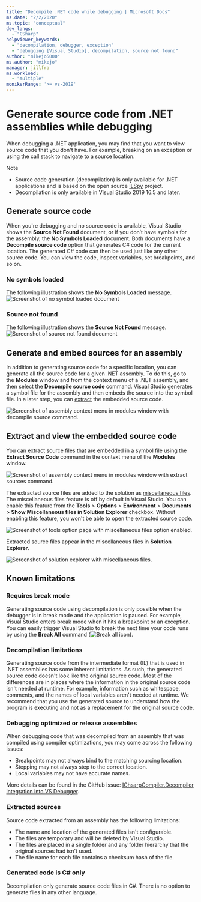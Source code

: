 ```yaml
---
title: "Decompile .NET code while debugging | Microsoft Docs"
ms.date: "2/2/2020"
ms.topic: "conceptual"
dev_langs:
  - "CSharp"
helpviewer_keywords:
  - "decompilation, debugger, exception"
  - "debugging [Visual Studio], decompilation, source not found"
author: "mikejo5000"
ms.author: "mikejo"
manager: jillfra
ms.workload:
  - "multiple"
monikerRange: '>= vs-2019'
---
```


# Generate source code from .NET assemblies while debugging

When debugging a .NET application, you may find that you want to view source code that you don't have. For example, breaking on an exception or using the call stack to navigate to a source location.

> [!NOTE]
> * Source code generation (decompilation) is only available for .NET applications and is based on the open source [ILSpy](https://github.com/icsharpcode/ILSpy) project.
> * Decompilation is only available in Visual Studio 2019 16.5 and later.

## Generate source code

When you're debugging and no source code is available, Visual Studio shows the **Source Not Found** document, or if you don’t have symbols for the assembly, the **No Symbols Loaded** document. Both documents have a **Decompile source code** option that generates C# code for the current location. The generated C# code can then be used just like any other source code. You can view the code, inspect variables,  set breakpoints, and so on.

### No symbols loaded

The following illustration shows the **No Symbols Loaded** message.
![Screenshot of no symbol loaded document](media/decompilation-no-symbol-found.png)

### Source not found

The following illustration shows the **Source Not Found** message.
![Screenshot of source not found document](media/decompilation-no-source-found.png)

## Generate and embed sources for an assembly

In addition to generating source code for a specific location, you can generate all the source code for a given .NET assembly. To do this, go to the **Modules** window and from the context menu of a .NET assembly, and then select the **Decompile source code** command. Visual Studio generates a symbol file for the assembly and then embeds the source into the symbol file. In a later step, you can [extract](#extracting-and-view-the-embedded-source-code) the embedded source code.

![Screenshot of assembly context menu in modules window with decompile source command.](media/decompilation-decompile-source-code.png)

## Extract and view the embedded source code

You can extract source files that are embedded in a symbol file using the **Extract Source Code** command in the context menu of the **Modules** window.

![Screenshot of assembly context menu in modules window with extract sources command.](media/decompilation-extract-source-code.png)

The extracted source files are added to the solution as [miscellaneous files](../ide/reference/miscellaneous-files.md). The miscellaneous files feature is off by default in Visual Studio. You can enable this feature from the **Tools** > **Options** > **Environment** > **Documents** > **Show Miscellaneous files in Solution Explorer** checkbox. Without enabling this feature, you won't be able to open the extracted source code.

![Screenshot of tools option page with miscellaneous files option enabled.](media/decompilation-tools-options-misc-files.png)

Extracted source files appear in the miscellaneous files in **Solution Explorer**.

![Screenshot of solution explorer with miscellaneous files.](media/decompilation-solution-explorer.png)

## Known limitations

### Requires break mode

Generating source code using decompilation is only possible when the debugger is in break mode and the application is paused. For example, Visual Studio enters break mode when it hits a breakpoint or an exception. You can easily trigger Visual Studio to break the next time your code runs by using the **Break All** command (![Break all icon](media/decompilation-break-all.png)).

### Decompilation limitations

Generating source code from the intermediate format (IL) that is used in .NET assemblies has some inherent limitations. As such, the generated source code doesn't look like the original source code. Most of the differences are in places where the information in the original source code isn't needed at runtime. For example, information such as whitespace, comments, and the names of local variables aren't needed at runtime. We recommend that you use the generated source to understand how the program is executing and not as a replacement for the original source code.

### Debugging optimized or release assemblies

When debugging code that was decompiled from an assembly that was compiled using compiler optimizations, you may come across the following issues:
- Breakpoints may not always bind to the matching sourcing location.
- Stepping may not always step to the correct location.
- Local variables may not have accurate names.

More details can be found in the GitHub issue: [IChsarpCompiler.Decompiler integration into VS Debugger](https://github.com/icsharpcode/ILSpy/issues/1901).

### Extracted sources

Source code extracted from an assembly has the following limitations:
- The name and location of the generated files isn't configurable.
- The files are temporary and will be deleted by Visual Studio.
- The files are placed in a single folder and any folder hierarchy that the original sources had isn't used.
- The file name for each file contains a checksum hash of the file.

### Generated code is C# only
Decompilation only generate source code files in C#. There is no option to generate files in any other language.